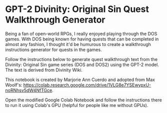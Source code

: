 # GPT-2 Divinity: Original Sin Quest Walkthrough Generator

Being a fan of open-world RPGs, I really enjoyed playing through the DOS games. With DOS being known for having quests that can be completed in almost any fashion, I thought it'd be humurous to create a walkthrough instructions generator for quests in the games.

Follow the instructions below to generate quest walkthrough text from the Divinity: Original Sin game series (DOS and DOS2) using the GPT-2 model. The text is derived from Divinity Wiki.

This notebook is created by Marjorie Ann Cuerdo and adopted from Max Woolf's: https://colab.research.google.com/drive/1VLG8e7YSEwypxU-noRNhsv5dW4NfTGce.

Open the modified Google Colab Notebook and follow the instructions there to run it using Colab's GPU (helpful for people like me without GPUs).
